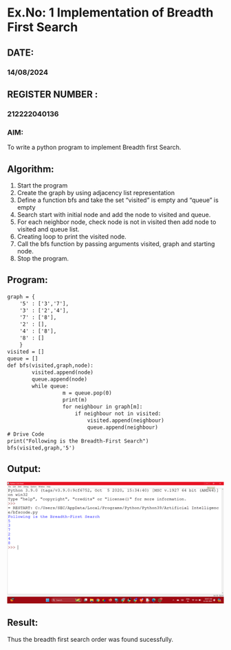 # Ex.No: 1  Implementation of Breadth First Search 
## DATE:
### 14/08/2024
## REGISTER NUMBER : 
### 212222040136
### AIM: 
To write a python program to implement Breadth first Search. 
## Algorithm:
1. Start the program
2. Create the graph by using adjacency list representation
3. Define a function bfs and take the set “visited” is empty and “queue” is empty
4. Search start with initial node and add the node to visited and queue.
5. For each neighbor node, check node is not in visited then add node to visited and queue list.
6.  Creating loop to print the visited node.
7.   Call the bfs function by passing arguments visited, graph and starting node.
8.   Stop the program.
## Program:
```
graph = {
    '5' : ['3','7'],
    '3' : ['2','4'],
    '7' : ['8'],
    '2' : [],
    '4' : ['8'],
    '8' : []
    }
visited = []
queue = []
def bfs(visited,graph,node):
        visited.append(node)
        queue.append(node)
        while queue:
                  m = queue.pop(0)
                  print(m)
                  for neighbour in graph[m]:
                      if neighbour not in visited:
                          visited.append(neighbour)
                          queue.append(neighbour)
# Drive Code
print("Following is the Breadth-First Search")
bfs(visited,graph,'5')

```
## Output:

![](bfs.png)

## Result:
Thus the breadth first search order was found sucessfully.

